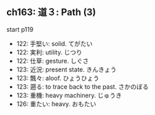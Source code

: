 ## ch163: 道３: Path (3)

start p119

- 122: 手堅い: solid. てがたい
- 122: 実利: utility. じつり
- 122: 仕草: gesture. しぐさ
- 123: 近況: present state. きんきょう　
- 123: 飄々: aloof. ひょうひょう
- 123: 遡る: to trace back to the past. さかのぼる
- 123: 重機: heavy machinery. じゅうき
- 126: 重たい: heavy. おもたい
